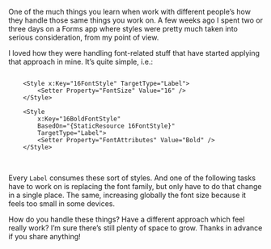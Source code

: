 One of the much things you learn when work with different people’s how they
handle those same things you work on. A few weeks ago I spent two or three days
on a Forms app where styles were pretty much taken into serious consideration,
from my point of view.

I loved how they were handling font-related stuff that have started applying
that approach in mine. It’s quite simple, i.e.:

~~~~~~~~~~~~~~~~~~~~~~~~~~~~~~~~~~~~~~~~~~~~~~~~~~~~~~~~~~~~~~~~~~~~~~~~~~~~~~~~

    <Style x:Key="16FontStyle" TargetType="Label">
        <Setter Property="FontSize" Value="16" />
    </Style>

    <Style 
        x:Key="16BoldFontStyle" 
        BasedOn="{StaticResource 16FontStyle}" 
        TargetType="Label">
        <Setter Property="FontAttributes" Value="Bold" />
    </Style>
~~~~~~~~~~~~~~~~~~~~~~~~~~~~~~~~~~~~~~~~~~~~~~~~~~~~~~~~~~~~~~~~~~~~~~~~~~~~~~~~

 

Every `Label` consumes these sort of styles. And one of the following tasks have
to work on is replacing the font family, but only have to do that change in a
single place. The same, increasing globally the font size because it feels too
small in some devices.

How do you handle these things? Have a different approach which feel really
work? I’m sure there’s still plenty of space to grow. Thanks in advance if you
share anything!
